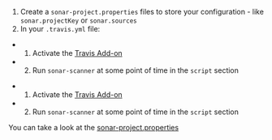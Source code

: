 1. Create a `sonar-project.properties` files to store your configuration - like `sonar.projectKey` or `sonar.sources`
  2. In your `.travis.yml` file:
 -  1. Activate the [Travis Add-on](https://docs.travis-ci.com/user/sonarqube/)
 -  2. Run `sonar-scanner` at some point of time in the `script` section
 +   1. Activate the [Travis Add-on](https://docs.travis-ci.com/user/sonarcloud/)
 +   2. Run `sonar-scanner` at some point of time in the `script` section
  
  You can take a look at the
  [sonar-project.properties](https://github.com/SonarSource/sq-com_example_standard-sqscanner-travis/blob/master/sonar-project.properties)
